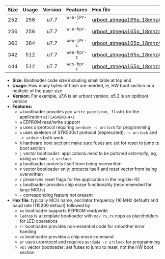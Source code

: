 |Size|Usage|Version|Features|Hex file|
|:-:|:-:|:-:|:-:|:--|
|252|256|u7.7|`w-u-jPr--`|[urboot_atmega165p_18mhz432_57600bps_lednop_ur_vbl.hex](https://raw.githubusercontent.com/stefanrueger/urboot.hex/main/mcus/atmega165p/fcpu_18mhz432/57600_bps/urboot_atmega165p_18mhz432_57600bps_lednop_ur_vbl.hex)|
|256|256|u7.7|`w-u-hpr--`|[urboot_atmega165p_18mhz432_57600bps_lednop_fr_ur.hex](https://raw.githubusercontent.com/stefanrueger/urboot.hex/main/mcus/atmega165p/fcpu_18mhz432/57600_bps/urboot_atmega165p_18mhz432_57600bps_lednop_fr_ur.hex)|
|360|384|u7.7|`weu-jPr-c`|[urboot_atmega165p_18mhz432_57600bps_ee_lednop_fr_ce_ur_vbl.hex](https://raw.githubusercontent.com/stefanrueger/urboot.hex/main/mcus/atmega165p/fcpu_18mhz432/57600_bps/urboot_atmega165p_18mhz432_57600bps_ee_lednop_fr_ce_ur_vbl.hex)|
|342|512|u7.7|`weu-hpr-c`|[urboot_atmega165p_18mhz432_57600bps_ee_lednop_fr_ce_ur.hex](https://raw.githubusercontent.com/stefanrueger/urboot.hex/main/mcus/atmega165p/fcpu_18mhz432/57600_bps/urboot_atmega165p_18mhz432_57600bps_ee_lednop_fr_ce_ur.hex)|
|444|512|u7.7|`wes-hpr-c`|[urboot_atmega165p_18mhz432_57600bps_ee_lednop_fr_ce.hex](https://raw.githubusercontent.com/stefanrueger/urboot.hex/main/mcus/atmega165p/fcpu_18mhz432/57600_bps/urboot_atmega165p_18mhz432_57600bps_ee_lednop_fr_ce.hex)|

- **Size:** Bootloader code size including small table at top end
- **Usage:** How many bytes of flash are needed, ie, HW boot section or a multiple of the page size
- **Version:** For example, u7.6 is an urboot version, o5.2 is an optiboot version
- **Features:**
  + `w` bootloader provides `pgm_write_page(sram, flash)` for the application at `FLASHEND-4+1`
  + `e` EEPROM read/write support
  + `u` uses urprotocol requiring `avrdude -c urclock` for programming
  + `s` uses skeleton of STK500v1 protocol (deprecated); `-c urclock` and `-c arduino` both work
  + `h` hardware boot section: make sure fuses are set for reset to jump to boot section
  + `j` vector bootloader: applications *need to be patched externally*, eg, using `avrdude -c urclock`
  + `p` bootloader protects itself from being overwritten
  + `P` vector bootloader only: protects itself and reset vector from being overwritten
  + `r` preserves reset flags for the application in the register R2
  + `c` bootloader provides chip erase functionality (recommended for large MCUs)
  + `-` corresponding feature not present
- **Hex file:** typically MCU name, oscillator frequency (16 MHz default) and baud rate (115200 default) followed by
  + `ee` bootloader supports EEPROM read/write
  + `lednop` is a template bootloader with `mov rx,rx` nops as placeholders for LED operations
  + `fr` bootloader provides non-essential code for smoother error handing
  + `ce` bootloader provides a chip erase command
  + `ur` uses urprotocol and requires `avrdude -c urclock` for programming
  + `vbl` vector bootloader: set fuses to jump to reset, not the HW boot section
